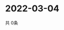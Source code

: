 # 2022-03-04
  共 0条

  <!-- BEGIN -->
  <!-- 最后更新时间Fri Mar 04 2022 02:08:42 GMT+0000 (Coordinated Universal Time) -->
  
  <!-- END -->
  
  